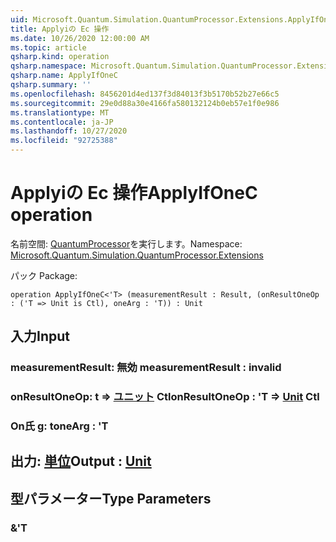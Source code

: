 ```yaml
---
uid: Microsoft.Quantum.Simulation.QuantumProcessor.Extensions.ApplyIfOneC
title: Applyiの Ec 操作
ms.date: 10/26/2020 12:00:00 AM
ms.topic: article
qsharp.kind: operation
qsharp.namespace: Microsoft.Quantum.Simulation.QuantumProcessor.Extensions
qsharp.name: ApplyIfOneC
qsharp.summary: ''
ms.openlocfilehash: 8456201d4ed137f3d84013f3b5170b52b27e66c5
ms.sourcegitcommit: 29e0d88a30e4166fa580132124b0eb57e1f0e986
ms.translationtype: MT
ms.contentlocale: ja-JP
ms.lasthandoff: 10/27/2020
ms.locfileid: "92725388"
---
```

# <a name="applyifonec-operation"></a><span data-ttu-id="ba361-102">Applyiの Ec 操作</span><span class="sxs-lookup"><span data-stu-id="ba361-102">ApplyIfOneC operation</span></span>

<span data-ttu-id="ba361-103">名前空間: [QuantumProcessor](xref:Microsoft.Quantum.Simulation.QuantumProcessor.Extensions)を実行します。</span><span class="sxs-lookup"><span data-stu-id="ba361-103">Namespace: [Microsoft.Quantum.Simulation.QuantumProcessor.Extensions](xref:Microsoft.Quantum.Simulation.QuantumProcessor.Extensions)</span></span>

<span data-ttu-id="ba361-104">パック [](https://nuget.org/packages/)</span><span class="sxs-lookup"><span data-stu-id="ba361-104">Package: [](https://nuget.org/packages/)</span></span>




```qsharp
operation ApplyIfOneC<'T> (measurementResult : Result, (onResultOneOp : ('T => Unit is Ctl), oneArg : 'T)) : Unit
```


## <a name="input"></a><span data-ttu-id="ba361-105">入力</span><span class="sxs-lookup"><span data-stu-id="ba361-105">Input</span></span>

### <a name="measurementresult--__invalidresult__"></a><span data-ttu-id="ba361-106">measurementResult: __無効 <Result>__</span><span class="sxs-lookup"><span data-stu-id="ba361-106">measurementResult : __invalid<Result>__</span></span>




### <a name="onresultoneop--t--unit-ctl"></a><span data-ttu-id="ba361-107">onResultOneOp: t => [ユニット](xref:microsoft.quantum.lang-ref.unit) Ctl</span><span class="sxs-lookup"><span data-stu-id="ba361-107">onResultOneOp : 'T => [Unit](xref:microsoft.quantum.lang-ref.unit) Ctl</span></span>




### <a name="onearg--t"></a><span data-ttu-id="ba361-108">On氏 g: t</span><span class="sxs-lookup"><span data-stu-id="ba361-108">oneArg : 'T</span></span>





## <a name="output--unit"></a><span data-ttu-id="ba361-109">出力: [単位](xref:microsoft.quantum.lang-ref.unit)</span><span class="sxs-lookup"><span data-stu-id="ba361-109">Output : [Unit](xref:microsoft.quantum.lang-ref.unit)</span></span>



## <a name="type-parameters"></a><span data-ttu-id="ba361-110">型パラメーター</span><span class="sxs-lookup"><span data-stu-id="ba361-110">Type Parameters</span></span>

### <a name="t"></a><span data-ttu-id="ba361-111">&</span><span class="sxs-lookup"><span data-stu-id="ba361-111">'T</span></span>

